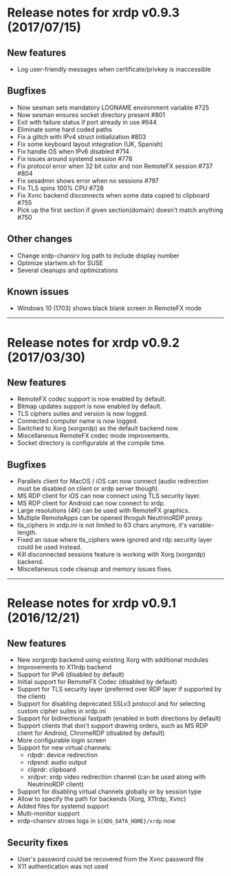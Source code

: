 # Release notes for xrdp v0.9.3 (2017/07/15)

## New features
  * Log user-friendly messages when certificate/privkey is inaccessible

## Bugfixes
  * Now sesman sets mandatory LOGNAME environment variable #725
  * Now sesman ensures socket directory present #801
  * Exit with failure status if port already in use #644
  * Eliminate some hard coded paths
  * Fix a glitch with IPv4 struct initialization #803
  * Fix some keyboard layout integration (UK, Spanish)
  * Fix handle OS when IPv6 disabled #714
  * Fix issues around systemd session #778
  * Fix protocol error when 32 bit color and non RemoteFX session #737 #804
  * Fix sesadmin shows error when no sessions #797
  * Fix TLS spins 100% CPU #728
  * Fix Xvnc backend disconnects when some data copied to clipboard #755
  * Pick up the first section if given section(domain) doesn't match anything #750

## Other changes
  * Change xrdp-chansrv log path to include display number
  * Optimize startwm.sh for SUSE
  * Several cleanups and optimizations

## Known issues
  * Windows 10 (1703) shows black blank screen in RemoteFX mode

-----------------------

# Release notes for xrdp v0.9.2 (2017/03/30)
## New features
  * RemoteFX codec support is now enabled by default.
  * Bitmap updates support is now enabled by default.
  * TLS ciphers suites and version is now logged.
  * Connected computer name is now logged.
  * Switched to Xorg (xorgxrdp) as the default backend now.
  * Miscellaneous RemoteFX codec mode improvements.
  * Socket directory is configurable at the compile time.

## Bugfixes
  * Parallels client for MacOS / iOS can now connect (audio redirection must be disabled on client or xrdp server though).
  * MS RDP client for iOS can now connect using TLS security layer.
  * MS RDP client for Android can now connect to xrdp.
  * Large resolutions (4K) can be used with RemoteFX graphics.
  * Multiple RemoteApps can be opened throguh NeutrinoRDP proxy.
  * tls_ciphers in xrdp.ini is not limited to 63 chars anymore, it's variable-length.
  * Fixed an issue where tls_ciphers were ignored and rdp security layer could be used instead.
  * Kill disconnected sessions feature is working with Xorg (xorgxrdp) backend.
  * Miscellaneous code cleanup and memory issues fixes.

-----------------------

# Release notes for xrdp v0.9.1 (2016/12/21)
## New features
  * New xorgxrdp backend using existing Xorg with additional modules
  * Improvements to X11rdp backend
  * Support for IPv6 (disabled by default)
  * Initial support for RemoteFX Codec (disabled by default)
  * Support for TLS security layer (preferred over RDP layer if supported by the client)
  * Support for disabling deprecated SSLv3 protocol and for selecting custom cipher suites in xrdp.ini
  * Support for bidirectional fastpath (enabled in both directions by default)
  * Support clients that don't support drawing orders, such as MS RDP client for Android, ChromeRDP (disabled by default)
  * More configurable login screen
  * Support for new virtual channels:
      * rdpdr: device redirection
      * rdpsnd: audio output
      * cliprdr: clipboard
      * xrdpvr: xrdp video redirection channel (can be used along with NeutrinoRDP client)
  * Support for disabling virtual channels globally or by session type
  * Allow to specify the path for backends (Xorg, X11rdp, Xvnc)
  * Added files for systemd support
  * Multi-monitor support
  * xrdp-chansrv stroes logs in `${XDG_DATA_HOME}/xrdp` now

## Security fixes
  * User's password could be recovered from the Xvnc password file
  * X11 authentication was not used
